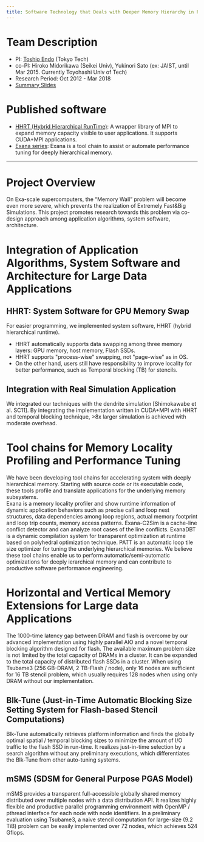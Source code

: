 ```yaml
---
title: Software Technology that Deals with Deeper Memory Hierarchy in Post-petascale Era
---
```


# Team Description

- PI: [Toshio Endo](http://www.el.gsic.titech.ac.jp/~endo/index.html.en) (Tokyo Tech)
- co-PI: Hiroko Midorikawa (Seikei Univ), Yukinori Sato (ex: JAIST, until Mar 2015. Currently Toyohashi Univ of Tech)
- Research Period: Oct 2012 - Mar 2018
- [Summary Slides](./endo-isp2s2-2017.pdf)

# Published software

- [HHRT (Hybrid Hierarchical RunTime)](https://github.com/toshioendo/hhrt): A wrapper library of MPI to expand memory capacity visible to user applications. It supports CUDA+MPI applications. 
- [Exana series](https://github.com/YukinoriSato/ExanaPkg): Exana is a tool chain to assist or automate performance tuning for deeply hierarchical memory.

---
# Project Overview

On Exa-scale supercomputers, the “Memory Wall” problem will become even more severe, which prevents the realization of Extremely Fast&Big Simulations.
This project promotes research towards this problem via co-design approach among application algorithms, system software, architecture.

# Integration of Application Algorithms, System Software and Architecture for Large Data Applications

## HHRT: System Software for GPU Memory Swap

For easier programming, we implemented system software, HHRT (hybrid hierarchical runtime).

- HHRT automatically supports data swapping among three memory layers: GPU memory, host memory, Flash SSDs.
- HHRT supports "process-wise" swapping, not "page-wise" as in OS.
- On the other hand, users still have responsibility to improve locality for better performance, such as Temporal blocking (TB) for stencils.

## Integration with Real Simulation Application

We integrated our techniques with the dendrite simulation [Shimokawabe et al. SC11]. By integrating the implementation written in CUDA+MPI with HHRT and temporal blocking technique, >8x larger simulation is achieved with moderate overhead.

# Tool chains for Memory Locality Profiling and Performance Tuning 

We have been developing tool chains for accelerating system with deeply hierarchical memory.  Starting with source code or its executable code, these tools profile and translate applications for the underlying memory subsystems.  
  Exana is a memory locality profiler and show runtime information of dynamic application behaviors such as precise call and loop nest structures, data dependencies among loop regions, actual memory footprint and loop trip counts, memory access patterns.  Exana-C2Sim is a cache-line conflict detector and can analyze root cases of the line conflicts.  ExanaDBT is a dynamic compilation system for transparent optimization at runtime based on polyhedral optimization technique.  PATT is an automatic loop tile size optimizer for tuning the underlying hierarchical memories. 
  We believe these tool chains enable us to perform automatic/semi-automatic optimizations for deeply ierarchical memory and can contribute to productive software performance engineering. 

# Horizontal and Vertical Memory Extensions  for Large data Applications

The 1000-time latency gap between DRAM and flash is overcome by our advanced implementation using highly parallel AIO and a novel temporal blocking algorithm designed for flash. The available maximum problem size is not limited by the total capacity of DRAMs in a cluster. It can be expanded to the total capacity of distributed flash SSDs in a cluster. When using Tsubame3 (256 GB-DRAM, 2 TB-Flash / node), only 16 nodes are sufficient for 16 TB stencil problem, which usually requires 128 nodes when using only DRAM without our implementation.

## Blk-Tune (Just-in-Time Automatic Blocking Size Setting System for Flash-based Stencil Computations)

Blk-Tune automatically retrieves platform information and finds the globally optimal spatial / temporal blocking sizes to minimize the amount of I/O traffic to the flash SSD in run-time. It realizes just-in-time selection by a search algorithm without any preliminary executions, which differentiates the Blk-Tune from other auto-tuning systems. 

## mSMS (SDSM for General Purpose PGAS Model)

mSMS provides a transparent full-accessible globally shared memory distributed over multiple nodes with a data distribution API. It realizes highly flexible and productive parallel programming environment with OpenMP / pthread interface for each node with node identifiers. In a preliminary evaluation using Tsubame3, a naive stencil computation for large-size (9.2 TiB) problem can be easily implemented over 72 nodes, which achieves 524 Gflops.


